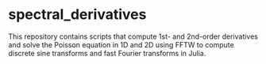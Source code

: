 # spectral_derivatives
This repository contains scripts that compute 1st- and 2nd-order derivatives and solve the Poisson equation in 1D and 2D using FFTW to compute discrete sine transforms and fast Fourier transforms in Julia. 
